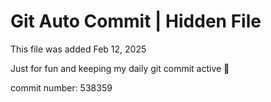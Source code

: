 # Git Auto Commit | Hidden File

This file was added Feb 12, 2025

Just for fun and keeping my daily git commit active 🤪

commit number: 538359

